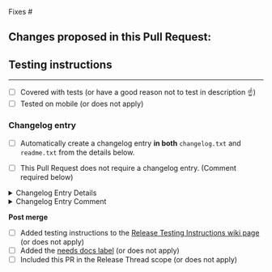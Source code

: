 <!--
Did I add a title? A descriptive, yet concise, title.
-->

<!--
Issue: Link to the GitHub issue this PR addresses (if appropriate).
-->

Fixes #

## Changes proposed in this Pull Request:

<!--
Description: Write a brief summary about this PR. As you compose your summary, consider each of these questions and address them if appropriate. Why is this change needed? What does this change do? Were there other solutions you considered? Why did you choose to pursue this solution? Describe any trade-offs you might have had to make.
-->

<!--
Questions for the PR author:
- How can this code break?
- What are we doing to make sure this code doesn't break?
-->

<!--
Images or gifs: Include before and after screenshots or gifs/videos when it makes sense.
-->

## Testing instructions

<!--
Testing instructions: How should this be tested and how can a reviewer test the end-user functionality? Are there known issues that you plan to address in a future PR? Are there any side effects that readers should be aware of?
-->

<!--
Please follow the following guidelines when writing testing instructions:

- Include screenshots if there is no similar flow in the critical flows: https://github.com/woocommerce/woocommerce-gateway-stripe/wiki/Critical-flows
- Assume instructions will be copied over to the Release Testing Instructions wiki page: https://github.com/woocommerce/woocommerce-gateway-stripe/wiki/Release-Testing-Instructions
- Assume instructions will be followed by external testers.
- Assume tester does not have intimate knowledge of Stripe.
-->

---

-   [ ] Covered with tests (or have a good reason not to test in description ☝️)
-   [ ] Tested on mobile (or does not apply)

### Changelog entry

<!-- You can optionally choose to enter a changelog entry by checking the box and supplying data. -->

-   [ ] Automatically create a changelog entry **in both** `changelog.txt` and `readme.txt` from the details below.

<!-- If no changelog entry is required for this PR, you can specify that below and provide a comment explaining why. This cannot be used if you selected the option to automatically create a changelog entry above. -->

-   [ ] This Pull Request does not require a changelog entry. (Comment required below)

<details>

<summary>Changelog Entry Details</summary>

#### Significance

<!-- Choose only one -->

-   [ ] Patch
-   [ ] Minor
-   [ ] Major

#### Type

<!-- Choose only one -->

-   [ ] Fix - Fixes an existing bug
-   [ ] Add - Adds functionality
-   [ ] Update - Update existing functionality
-   [ ] Dev - Development related task
-   [ ] Tweak - A minor adjustment to the codebase
-   [ ] Performance - Address performance issues
-   [ ] Enhancement - Improvement to existing functionality

#### Message <!-- Add a changelog message here -->

</details>

<details>

<summary>Changelog Entry Comment</summary>

#### Comment <!-- If your Pull Request doesn't require a changelog entry, a comment explaining why is required instead -->

</details>

**Post merge**

-   [ ] Added testing instructions to the [Release Testing Instructions wiki page](https://github.com/woocommerce/woocommerce-gateway-stripe/wiki/Release-Testing-Instructions) (or does not apply)
-   [ ] Added the [needs docs label](https://github.com/woocommerce/woocommerce-gateway-stripe/labels?q=docs) (or does not apply)
-   [ ] Included this PR in the Release Thread scope (or does not apply)
